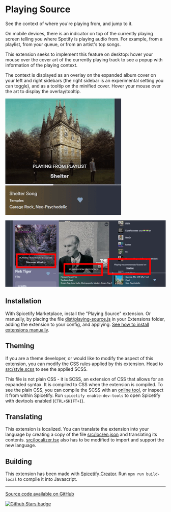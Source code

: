 # Playing Source
 
See the context of where you're playing from, and jump to it.

On mobile devices, there is an indicator on top of the currently playing screen telling you where Spotify is playing audio from. For example, from a playlist, from your queue, or from an artist's top songs.

This extension seeks to implement this feature on desktop: hover your mouse over the cover art of the currently playing track to see a popup with information of the playing context.

The context is displayed as an overlay on the expanded album cover on your left and right sidebars (the right sidebar is an experimental setting you can toggle), and as a tooltip on the minified cover. Hover your mouse over the art to display the overlay/tooltip.

![Showcase](https://github.com/Aimarekin/Aimarekins-Spicetify-Extensions/blob/main/playing-source/assets/example.gif?raw=true)

![Screenshot Gallery](https://github.com/Aimarekin/Aimarekins-Spicetify-Extensions/blob/main/playing-source/assets/gallery.png?raw=true)

## Installation
With Spicetify Marketplace, install the "Playing Source" extension. Or manually, by placing the file [dist/playing-source.js](https://github.com/Aimarekin/Aimarekins-Spicetify-Extensions/blob/main/dist/playing-source.js) in your Extensions folder, adding the extension to your config, and applying. [See how to install extensions manually](https://spicetify.app/docs/advanced-usage/extensions).

## Theming
If you are a theme developer, or would like to modify the aspect of this extension, you can modify the CSS rules applied by this extension. Head to [src/style.scss](https://github.com/Aimarekin/Aimarekins-Spicetify-Extensions/blob/main/playing-source/src/style.scss) to see the applied SCSS.

This file is not plain CSS - it is SCSS, an extension of CSS that allows for an expanded syntax. It is compiled to CSS when the extension is compiled. To see the plain CSS, you can compile the SCSS with an [online tool](https://www.sassmeister.com), or inspect it from within Spicetify. Run `spicetify enable-dev-tools` to open Spicetify with devtools enabled (`CTRL+SHIFT+I`).

## Translating
This extension is localized. You can translate the extension into your language by creating a copy of the file [src/loc/en.json](https://github.com/Aimarekin/Aimarekins-Spicetify-Extensions/blob/main/playing-source/src/loc/en.json) and translating its contents. [src/localizer.tsx](https://github.com/Aimarekin/Aimarekins-Spicetify-Extensions/blob/main/playing-source/src/localizer.tsx) also has to be modified to import and support the new language.

## Building
This extension has been made with [Spicetify Creator](https://spicetify.app/docs/development/spicetify-creator/). Run `npm run build-local` to compile it into Javascript.

---

[Source code available on GitHub](https://github.com/Aimarekin/Aimarekins-Spicetify-Extensions/tree/main/playing-source)

[![Github Stars badge](https://img.shields.io/github/stars/Aimarekin/Aimarekins-Spicetify-Extensions?logo=github&style=social)](https://github.com/Aimarekin/Aimarekins-Spicetify-Extensions)